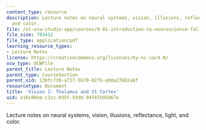 ```yaml
---
content_type: resource
description: Lecture notes on neural systems, vision, illusions, reflectance, light,
  and color.
file: /ol-ocw-studio-app/courses/9-01-introduction-to-neuroscience-fall-2007/e16c00eec1cc935f93dd94f47b95b67e_10_vision2.pdf
file_size: 793412
file_type: application/pdf
learning_resource_types:
- Lecture Notes
license: https://creativecommons.org/licenses/by-nc-sa/4.0/
ocw_type: OCWFile
parent_title: Lecture Notes
parent_type: CourseSection
parent_uid: 13bfc739-a727-5b79-027b-eb0a27682a6f
resourcetype: Document
title: 'Vision 2: Thalamus and V1 Cortex'
uid: e16c00ee-c1cc-935f-93dd-94f47b95b67e
---
```

Lecture notes on neural systems, vision, illusions, reflectance, light, and color.